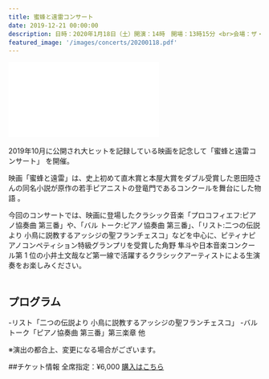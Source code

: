 ```yaml
---
title: 蜜蜂と遠雷コンサート
date: 2019-12-21 00:00:00
description: 日時：2020年1月18日（土）開演：14時　開場：13時15分 <br>会場：ザ・シンフォニーホール（大阪）出演：［指揮］松沼俊彦　［ピアノ］角野隼斗 / 小井戸文哉 / 宮野志織［管弦楽］STAND UP! ORCHESTRA
featured_image: '/images/concerts/20200118.pdf'
---
```


![](/images/concerts/20200118.pdf)

2019年10月に公開され大ヒットを記録している映画を記念して「蜜蜂と遠雷コンサート」 を開催。

映画「蜜蜂と遠雷」は、史上初めて直木賞と本屋大賞をダブル受賞した恩田陸さんの同名小説が原作の若手ピアニストの登竜門であるコンクールを舞台にした物語 。

今回のコンサートでは、映画に登場したクラシック音楽「プロコフィエフ:ピアノ協奏曲 第三番」や、「バル トーク:ピアノ協奏曲 第三番」、「リスト:二つの伝説より 小鳥に説教するアッシジの聖フランチェスコ」などを中心に、ピティナピアノコンペティション特級グランプリを受賞した角野 隼斗や日本音楽コンクール第 1 位の小井土文哉など第一線で活躍するクラシックアーティストによる生演奏をお楽しみください。
<br>
<br>

## プログラム

-リスト「二つの伝説より 小鳥に説教するアッシジの聖フランチェスコ」
-バルトーク「ピアノ協奏曲 第三番」第三楽章 他

※演出の都合上、変更になる場合がございます。

##チケット情報
全席指定：¥6,000
<a href="https://eplus.jp/sf/detail/3153060001" class="button button--large">購入はこちら</a>
